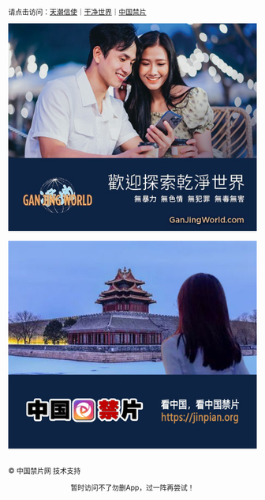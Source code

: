 <br>
<div id="home"></div>
<br>

请点击访问：<span><a href="https://tc.b513.online">天潮信使</a>｜<span><a href="https://g.b513.online">干净世界</a>｜<span><a href="https://jp.b513.online/" target="_self">中国禁片</a></span>
<div style="width:100%;background-color:#eee;"><a href="https://g.a888.online" target="_self"><img src="https://github.com/JohnChen201502/jinpian/blob/master/git-ganjing.jpg?raw=true"/></a></div>
</br>

<div style="width:100%;background-color:#eee;"><a href="https://jp.b513.online/" target="_self"><img src="https://github.com/JohnChen201502/jinpian/blob/master/git-jinpian.jpg?raw=true"/></a></div>

</br>

© 中国禁片网 技术支持

<p align="center">暂时访问不了勿删App，过一阵再尝试！</p>










